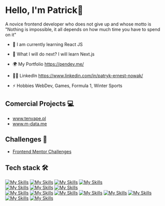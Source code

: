 # Hello, I'm Patrick👋

A novice frontend developer who does not give up and whose motto is "Nothing is impossible, it all depends on how much time you have to spend on it"

- 🔭 I am currently learning React JS

- 🌱 What I will do next? I will learn Next.js

- 🌍 My Portfolio https://pendev.me/

- 👨‍🦲 LinkedIn https://www.linkedin.com/in/patryk-ernest-nowak/

- ⚡ Hobbies WebDev, Games, Formula 1, Winter Sports

## Comercial Projects 💻

- www.tenvape.pl
- www.m-data.me

## Challenges 📝

- [Frontend Mentor Challenges](https://github.com/PatrykErNowak/Frontend-Mentor-Challenges/)


## Tech stack 🛠️
[![My Skills](https://skillicons.dev/icons?i=html)](https://www.w3.org/html/) 
[![My Skills](https://skillicons.dev/icons?i=css)](https://www.w3schools.com/css/) 
[![My Skills](https://skillicons.dev/icons?i=js)](https://developer.mozilla.org/en-US/docs/Web/JavaScript) 
[![My Skills](https://skillicons.dev/icons?i=ts)](https://www.typescriptlang.org) \
[![My Skills](https://skillicons.dev/icons?i=sass)](https://sass-lang.com) 
[![My Skills](https://skillicons.dev/icons?i=tailwind)](https://tailwindcss.com) 
[![My Skills](https://skillicons.dev/icons?i=bootstrap)](https://getbootstrap.com) \
[![My Skills](https://skillicons.dev/icons?i=git)](https://git-scm.com)
[![My Skills](https://skillicons.dev/icons?i=docker)](https://www.docker.com)
[![My Skills](https://skillicons.dev/icons?i=npm)](https://www.npmjs.com)
[![My Skills](https://skillicons.dev/icons?i=vite)](https://vitejs.dev) 
[![My Skills](https://skillicons.dev/icons?i=gulp)](https://gulpjs.com) 
[![My Skills](https://skillicons.dev/icons?i=mysql)](https://www.mysql.com)
[![My Skills](https://skillicons.dev/icons?i=postman)](https://www.postman.com)
[![My Skills](https://skillicons.dev/icons?i=vscode)](https://code.visualstudio.com)
 
 
<!--
**PatrykErNowak/PatrykErNowak** is a ✨ _special_ ✨ repository because its `README.md` (this file) appears on your GitHub profile.

Here are some ideas to get you started:

- 🔭 I’m currently working on ...
- 🌱 I’m currently learning ...
- 👯 I’m looking to collaborate on ...
- 🤔 I’m looking for help with ...
- 💬 Ask me about ...
- 📫 How to reach me: ...
- 😄 Pronouns: ...
- ⚡ Fun fact: ...
-->

